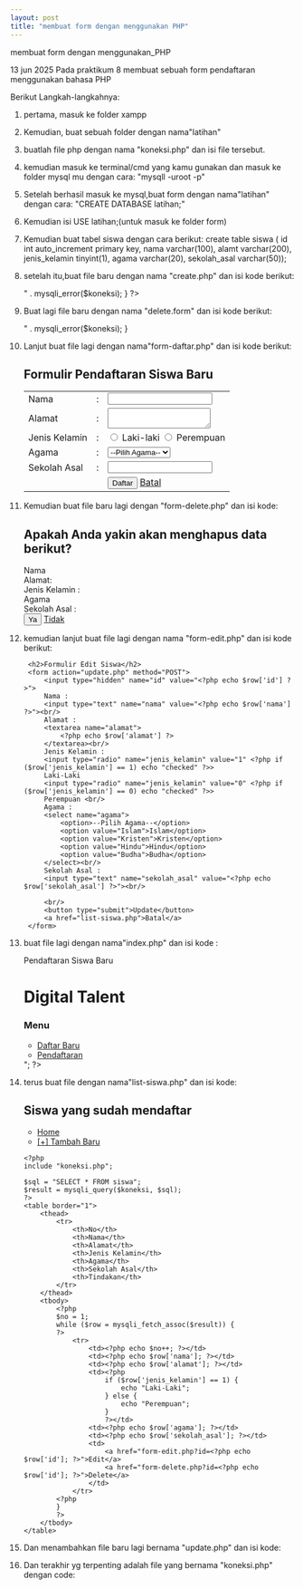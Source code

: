 ```yaml
---
layout: post
title: "membuat form dengan menggunakan PHP"
---
```


membuat form dengan menggunakan_PHP



13 jun 2025 Pada praktikum 8 membuat sebuah form pendaftaran menggunakan bahasa PHP

Berikut Langkah-langkahnya:
1. pertama, masuk ke folder xampp 
2. Kemudian, buat sebuah folder dengan nama"latihan"
3. buatlah file php dengan nama "koneksi.php" dan isi file tersebut.
4. kemudian masuk ke terminal/cmd yang kamu gunakan  dan masuk ke folder mysql mu dengan cara:
    "mysqll -uroot -p"

1. Setelah berhasil masuk ke mysql,buat form dengan nama"latihan" dengan cara:
    "CREATE DATABASE latihan;"

2. Kemudian isi
    USE latihan;(untuk masuk ke folder form)

3. Kemudian buat tabel siswa dengan cara berikut:
    create table siswa ( id int auto_increment primary key, nama varchar(100), alamt varchar(200), jenis_kelamin tinyint(1), agama varchar(20), sekolah_asal varchar(50));

4. setelah itu,buat file baru dengan nama "create.php" dan isi kode berikut:
    <?php

    include "koneksi.php";

    $nama = $_POST['nama'];
    $alamat = $_POST['alamat'];
    $jenis_kelamin = $_POST['jenis_kelamin'];
    $agama = $_POST['agama'];
    $sekolah_asal = $_POST['sekolah_asal'];

    $sql = "INSERT INTO siswa (nama, alamat, jenis_kelamin, agama, sekolah_asal) VALUES ('$nama', '$alamat', '$jenis_kelamin', '$agama', '$sekolah_asal')";

    if (mysqli_query($koneksi, $sql)) {
        header("location: list-siswa.php");
    } else {
        echo "Error: " . $sql . "<br>" . mysqli_error($koneksi);
    }

    ?>

5. Buat lagi file baru dengan nama "delete.form" dan isi kode berikut:
    <?php

    include 'koneksi.php';

    $id = $_POST['id'];

    $sql = "DELETE FROM siswa WHERE id='$id'";

    if (mysqli_query($koneksi, $sql)) {
        header("location: list-siswa.php");
    } else {
        echo "Error: " . $sql . "<br>" . mysqli_error($koneksi);
    }

6. Lanjut buat file lagi dengan nama"form-daftar.php" dan isi kode berikut:
    <!DOCTYPE html>
    <html>
    <head>
        <meta charset="utf-8">
        <title>Form Pendaftaran Siswa Baru | Digital Talent</title>
    </head>
    <body>
        <h2>Formulir Pendaftaran Siswa Baru</h2>
        <form action="create.php" method="POST">
            <table>
                <tr>
                    <td>Nama</td>
                    <td>:</td>
                    <td><input type="text" name="nama"></td>
                </tr>
                <tr>
                    <td>Alamat</td>
                    <td>:</td>
                    <td><textarea name="alamat"></textarea></td>
                </tr>
                <tr>
                    <td>Jenis Kelamin</td>
                    <td>:</td>
                    <td>
                        <input type="radio" name="jenis_kelamin" value="1"> Laki-laki
                        <input type="radio" name="jenis_kelamin" value="0"> Perempuan
                    </td>
                </tr>
                <tr>
                    <td>Agama</td>
                    <td>:</td>
                    <td>
                        <select name="agama">
                            <option>--Pilih Agama--</option>
                            <option>Islam</option>
                            <option>Kristen</option>
                            <option>Hindu</option>
                            <option>Budha</option>
                        </select>
                    </td>
                </tr>
                <tr>
                    <td>Sekolah Asal</td>
                    <td>:</td>
                    <td><input type="text" name="sekolah_asal"> <br/></td>
                </tr>
                <tr>
                    <td colspan="2">
                    <td>
                        <button type="submit">Daftar</button>
                        <a href="index.php">Batal</a>
                    </td>
                </tr>
            </table>
        </form>
    </body>
    </html>

7. Kemudian buat file baru lagi dengan "form-delete.php" dan isi kode:
    <doctype html>
    <html>
    <head>
    <meta charset="utf-8">
    <title>Form Hapus Siswa</title>
    </head>
    <body>
    <?php
    include "koneksi.php";
    $id = $_GET['id'];
    $sql = "SELECT * FROM siswa WHERE id=$id";
    $result = mysqli_query($koneksi, $sql);
    $row = mysqli_fetch_assoc($result);
    ?>
    <h2>Apakah Anda yakin akan menghapus data berikut?</h2>
    <form action="delete.php" method="POST">
    <input type="hidden" name="id" value="<?php echo $row['id']?>"> Nama <?php echo $row['nama'] ?> <br/>
    Alamat: <?php echo $row['alamat'] ?> <br/>
    Jenis Kelamin :
    <?php
    if ($row['jenis kelamin'] == 1) {
    echo "Laki-laki";
    } else {
    }
    echo "Perempuan";
    ?> <br/>
    Agama <?php echo $row['agama'] ?> <br/>
    Sekolah Asal : <?php echo $row['sekolah_asal'] ?> <br/>
    <button type="submit">Ya</button>
    <a href="list-siswa.php">Tidak</a>
    </form>
    </body>
    </html>

8. kemudian lanjut buat file lagi dengan nama "form-edit.php" dan isi kode berikut:
    <!DOCTYPE html>
    <html>
    <head>
        <meta charset="utf-8">
        <title>Form Edit Siswa</title>
    </head>
    <body>
        <?php
            include "koneksi.php";
            $id = $_GET['id'];
            $sql = "SELECT * FROM siswa WHERE id=$id";
            $result = mysqli_query($koneksi, $sql);
            $row = mysqli_fetch_assoc($result);
        ?>

        <h2>Formulir Edit Siswa</h2>
        <form action="update.php" method="POST">
            <input type="hidden" name="id" value="<?php echo $row['id'] ?>">
            Nama :
            <input type="text" name="nama" value="<?php echo $row['nama'] ?>"><br/>
            Alamat :
            <textarea name="alamat">
                <?php echo $row['alamat'] ?>
            </textarea><br/>
            Jenis Kelamin :
            <input type="radio" name="jenis_kelamin" value="1" <?php if ($row['jenis_kelamin'] == 1) echo "checked" ?>>
            Laki-Laki
            <input type="radio" name="jenis_kelamin" value="0" <?php if ($row['jenis_kelamin'] == 0) echo "checked" ?>>
            Perempuan <br/>
            Agama :
            <select name="agama">
                <option>--Pilih Agama--</option>
                <option value="Islam">Islam</option>
                <option value="Kristen">Kristen</option>
                <option value="Hindu">Hindu</option>
                <option value="Budha">Budha</option>
            </select><br/>
            Sekolah Asal :
            <input type="text" name="sekolah_asal" value="<?php echo $row['sekolah_asal'] ?>"><br/>

            <br/>
            <button type="submit">Update</button>
            <a href="list-siswa.php">Batal</a>
        </form>
    </body>
    </html>

9. buat file lagi dengan nama"index.php" dan isi kode :
    <?php
    echo "<h2> Pendaftaran Siswa Baru</h2>
    <h1>Digital Talent</h1>
    <h3>Menu</h3>
    <ul>
    <li><a href='form-daftar.php'>Daftar Baru</a></li> <li><a href='list-siswa.php'>Pendaftaran</a></li> </ul>";
    ?>

10. terus buat file dengan nama"list-siswa.php" dan isi kode:
    <!DOCTYPE html>
    <html>
    <head>
        <title>Daftar Siswa</title>
    </head>
    <body>
        <h2>Siswa yang sudah mendaftar</h2>
        <ul>
            <li><a href="index.php">Home</a></li>
            <li><a href="form-daftar.php">[+] Tambah Baru</a></li>
        </ul>

        <?php
        include "koneksi.php";

        $sql = "SELECT * FROM siswa";
        $result = mysqli_query($koneksi, $sql);
        ?>
        <table border="1">
            <thead>
                <tr>
                    <th>No</th>
                    <th>Nama</th>
                    <th>Alamat</th>
                    <th>Jenis Kelamin</th>
                    <th>Agama</th>
                    <th>Sekolah Asal</th>
                    <th>Tindakan</th>
                </tr>
            </thead>
            <tbody>
                <?php
                $no = 1;
                while ($row = mysqli_fetch_assoc($result)) {
                ?>
                    <tr>
                        <td><?php echo $no++; ?></td>
                        <td><?php echo $row['nama']; ?></td>
                        <td><?php echo $row['alamat']; ?></td>
                        <td><?php
                            if ($row['jenis_kelamin'] == 1) {
                                echo "Laki-Laki";
                            } else {
                                echo "Perempuan";
                            }
                            ?></td>
                        <td><?php echo $row['agama']; ?></td>
                        <td><?php echo $row['sekolah_asal']; ?></td>
                        <td>
                            <a href="form-edit.php?id=<?php echo $row['id']; ?>">Edit</a>
                            <a href="form-delete.php?id=<?php echo $row['id']; ?>">Delete</a>
                        </td>
                    </tr>
                <?php
                }
                ?>
            </tbody>
        </table>
    </body>
    </html>

11. Dan menambahkan file baru lagi bernama "update.php" dan isi kode:
    <?php

    include "koneksi.php";

    $id = $_POST['id'];
    $nama = $_POST['nama'];
    $alamat = $_POST['alamat'];
    $jenis_kelamin = $_POST['jenis_kelamin'];
    $agama = $_POST['agama'];
    $sekolah_asal = $_POST['sekolah_asal'];

    $sql = "UPDATE siswa SET nama='$nama', alamat='$alamat', jenis_kelamin='$jenis_kelamin', 
    agama='$agama', sekolah_asal='$sekolah_asal' WHERE id=$id";

    if (mysqli_query($koneksi, $sql)) {
        header("location:list-siswa.php");
    } else {
        echo "Error updating record: " . mysqli_error($koneksi);
    }

    ?>

12. Dan terakhir yg terpenting adalah file yang bernama "koneksi.php" dengan code:
    <?php

    $host = 'localhost';
    $username = 'root';
    $password = '';
    $db_name = 'latihan';

    $koneksi = mysqli_connect($host, $username, $password, $db_name);
    if (!$koneksi) {
        echo("ada yg salah");
    }
    else {
        echo "Koneksi berhasil";
    }